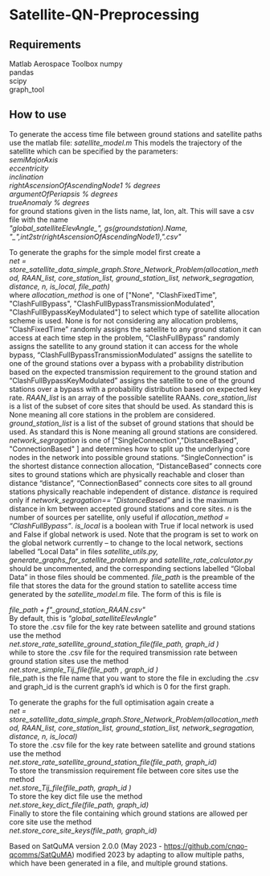 # Satellite-QN-Preprocessing

## Requirements
Matlab Aerospace Toolbox
numpy  
pandas  
scipy  
graph_tool  

## How to use
To generate the access time file between ground stations and satellite paths use the matlab file: *satellite_model.m*
This models the trajectory of the satellite which can be specified by the parameters:  
*semiMajorAxis*  
*eccentricity*   
*inclination*  
*rightAscensionOfAscendingNode1 % degrees*  
*argumentOfPeriapsis % degrees*  
*trueAnomaly % degrees*  
for ground stations given in the lists name, lat, lon, alt. This will save a csv file with the name  
*"global_satelliteElevAngle_", gs(groundstation).Name, "_",int2str(rightAscensionOfAscendingNode1),".csv"*  


To generate the graphs for the simple model first create a  
*net = store_satellite_data_simple_graph.Store_Network_Problem(allocation_method, RAAN_list, core_station_list, ground_station_list, network_segragation, distance, n, is_local, file_path)*  
where *allocation_method* is one of ["None", "ClashFixedTime", "ClashFullBypass", "ClashFullBypassTransmissionModulated", "ClashFullBypassKeyModulated"] to select which type of satellite allocation scheme is used. None is for not considering any allocation problems, “ClashFixedTime” randomly assigns the satellite to any ground station it can access at each time step in the problem, “ClashFullBypass” randomly assigns the satellite to any ground station it can access for the whole bypass, “ClashFullBypassTransmissionModulated” assigns the satellite to one of the ground stations over a bypass with a probability distribution based on the expected transmission requirement to the ground station and “ClashFullBypassKeyModulated” assigns the satellite to one of the ground stations over a bypass with a probability distribution based on expected key rate. *RAAN_list* is an array of the possible satellite RAANs. *core_station_list* is a list of the subset of core sites that should be used. As standard this is None meaning all core stations in the problem are considered. *ground_station_list* is a list of the subset of ground stations that should be used. As standard this is None meaning all ground stations are considered. *network_segragation* is one of ["SingleConnection","DistanceBased", "ConnectionBased" ] and determines how to split up the underlying core nodes in the network into possible ground stations. “SingleConnection” is the shortest distance connection allocation, “DistanceBased” connects core sites to ground stations which are physically reachable and closer than distance “distance”, “ConnectionBased” connects core sites to all ground stations physically reachable independent of distance. *distance* is required only if *network_segragation== “DistanceBased”* and is the maximum distance in km between accepted ground stations and core sites. *n* is the number of sources per satellite, only useful if *allocation_method = “ClashFullBypass”*. *is_local* is a boolean with True if local network is used and False if global network is used.  Note that the program is set to work on the global network currently – to change to the local network, sections labelled “Local Data” in files *satellite_utils.py, generate_graphs_for_satellite_problem.py* and *satellite_rate_calculator.py* should be uncommented, and the corresponding sections labelled “Global Data” in those files should be commented. *file_path* is the preamble of the file that stores the data for the ground station to satellite access time generated by the *satellite_model.m* file. The form of this is file is  

*file_path + f"_ground_station_RAAN.csv"*  
By default, this is *"global_satelliteElevAngle"*  
To store the .csv file for the key rate between satellite and ground stations use the method  
*net.store_rate_satellite_ground_station_file(file_path, graph_id )*  
while to store the .csv file for the required transmission rate between ground station sites use the method  
*net.store_simple_Tij_file(file_path , graph_id )*  
file_path is the file name that you want to store the file in excluding the .csv and graph_id is the current graph’s id which is 0 for the first graph.   

To generate the graphs for the full optimisation again create a  
*net = store_satellite_data_simple_graph.Store_Network_Problem(allocation_method, RAAN_list, core_station_list, ground_station_list, network_segragation, distance, n, is_local)*  
To store the .csv file for the key rate between satellite and ground stations use the method  
*net.store_rate_satellite_ground_station_file(file_path, graph_id)*  
To store the transmission requirement file between core sites use the method  
*net.store_Tij_file(file_path, graph_id )*  
To store the key dict file use the method   
*net.store_key_dict_file(file_path, graph_id)*  
Finally to store the file containing which ground stations are allowed per core site use the method  
*net.store_core_site_keys(file_path, graph_id)*  

Based on SatQuMA version 2.0.0 (May 2023 - https://github.com/cnqo-qcomms/SatQuMA) modified 2023 by adapting to allow multiple paths, which have been generated in a file, and multiple ground stations.
